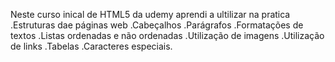 Neste curso inical de HTML5 da udemy aprendi a ultilizar na pratica 
.Estruturas dae páginas web
.Cabeçalhos 
.Parágrafos
.Formatações de textos
.Listas ordenadas e não ordenadas
.Utilização de imagens
.Utilização de links
.Tabelas
.Caracteres especiais.
